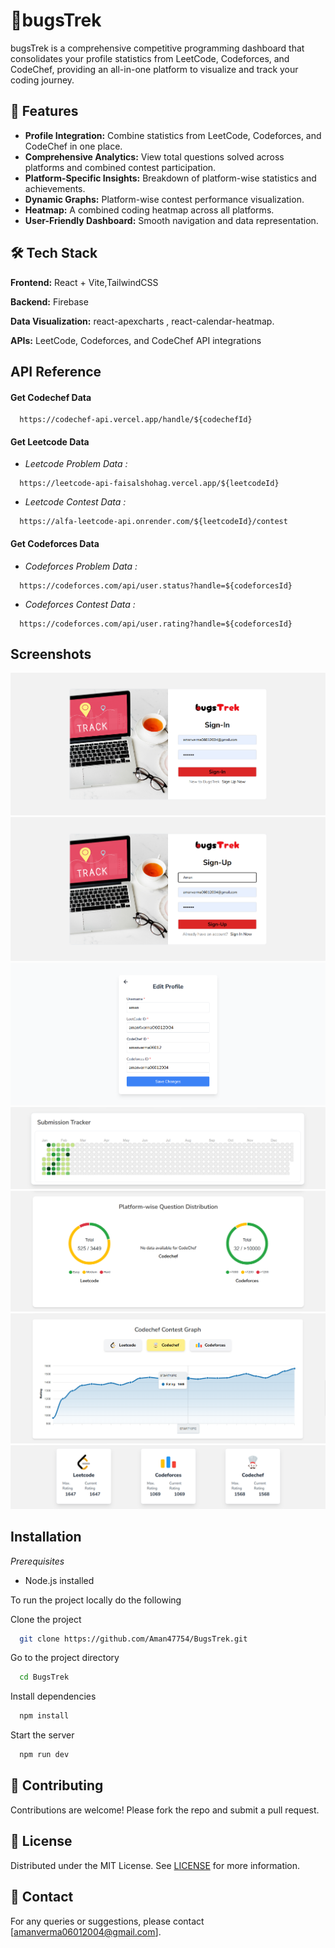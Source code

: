 
# 🚀bugsTrek

bugsTrek is a comprehensive competitive programming dashboard that consolidates your profile statistics from LeetCode, Codeforces, and CodeChef, providing an all-in-one platform to visualize and track your coding journey.


## 🌟 Features

- **Profile Integration:** Combine statistics from LeetCode, Codeforces, and CodeChef in one place.
- **Comprehensive Analytics:** View total questions solved across platforms and combined contest participation.
- **Platform-Specific Insights:** Breakdown of platform-wise statistics and achievements.
- **Dynamic Graphs:** Platform-wise contest performance visualization.
- **Heatmap:** A combined coding heatmap across all platforms.
- **User-Friendly Dashboard:** Smooth navigation and data representation.



## 🛠️ Tech Stack

**Frontend:** React + Vite,TailwindCSS

**Backend:** Firebase

**Data Visualization:** react-apexcharts , react-calendar-heatmap.

**APIs:** LeetCode, Codeforces, and CodeChef API integrations


## API Reference

#### Get Codechef Data

```http
  https://codechef-api.vercel.app/handle/${codechefId}
```

#### Get Leetcode Data

- *Leetcode Problem Data :*

```http
  https://leetcode-api-faisalshohag.vercel.app/${leetcodeId}
```

- *Leetcode Contest Data :*

```http
  https://alfa-leetcode-api.onrender.com/${leetcodeId}/contest
```


#### Get Codeforces Data

- *Codeforces Problem Data :*

```http
  https://codeforces.com/api/user.status?handle=${codeforcesId}
```

- *Codeforces Contest Data :*

```http
  https://codeforces.com/api/user.rating?handle=${codeforcesId}
```




## Screenshots

![Login](https://github.com/Aman47754/BugsTrek/blob/main/src/assets/Readables/Login.png)
![Register](https://github.com/Aman47754/BugsTrek/blob/main/src/assets/Readables/Register.png)
![Profile](https://github.com/Aman47754/BugsTrek/blob/main/src/assets/Readables/profile%20handles.png)
![heatmap](https://github.com/Aman47754/BugsTrek/blob/main/src/assets/Readables/heatmap.png)
![piechart](https://github.com/Aman47754/BugsTrek/blob/main/src/assets/Readables/piechart.png)
![graph](https://github.com/Aman47754/BugsTrek/blob/main/src/assets/Readables/graph.png)
![rating](https://github.com/Aman47754/BugsTrek/blob/main/src/assets/Readables/rating.png)


## Installation
*Prerequisites*
- Node.js installed


To run the project locally do the following

Clone the project

```bash
  git clone https://github.com/Aman47754/BugsTrek.git
```

Go to the project directory

```bash
  cd BugsTrek
```

Install dependencies

```bash
  npm install
```

Start the server

```bash
  npm run dev
```


## 🤝 Contributing

Contributions are welcome! Please fork the repo and submit a pull request.




## 📄 License

Distributed under the MIT License. See [LICENSE](https://github.com/Aman47754/BugsTrek?tab=MIT-1-ov-file#readme) for more information.

## 📧 Contact

For any queries or suggestions, please contact [amanverma06012004@gmail.com].
